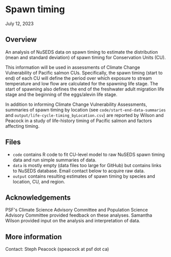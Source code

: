 # Spawn timing

July 12, 2023

## Overview

An analysis of NuSEDS data on spawn timing to estimate the distribution (mean and standard deviation) of spawn timing for Conservation Units (CU). 

This information will be used in assessments of Climate Change Vulnerability of Pacific salmon CUs. Specifically, the spawn timing (start to end) of each CU will define the period over which exposure to stream temperature and low flow are calculated for the spawning life stage. The start of spawning also defines the end of the freshwater adult migration life stage and the beginning of the eggs/alevin life stage.

In addition to informing Climate Change Vulnerability Assessments, summaries of spawn timing by location (see `code/start-end-data-summaries` and `output/life-cycle-timing_byLocation.csv`) are reported by Wilson and Peacock in a study of life-history timing of Pacific salmon and factors affecting timing.

## Files

* `code` contains R code to fit CU-level model to raw NuSEDS spawn timing data and run simple summaries of data.
* `data` is mostly empty (data files too large for GitHub) but contains links to NuSEDS database. Email contact below to acquire raw data.
* `output` contains resulting estimates of spawn timing by species and location, CU, and region.

## Acknowledgements

PSF's Climate Science Advisory Committee and Population Science Advisory Committee provided feedback on these analyses. Samantha Wilson provided input on the analysis and interpretation of data.

## More information

Contact: Steph Peacock (speacock at psf dot ca)
